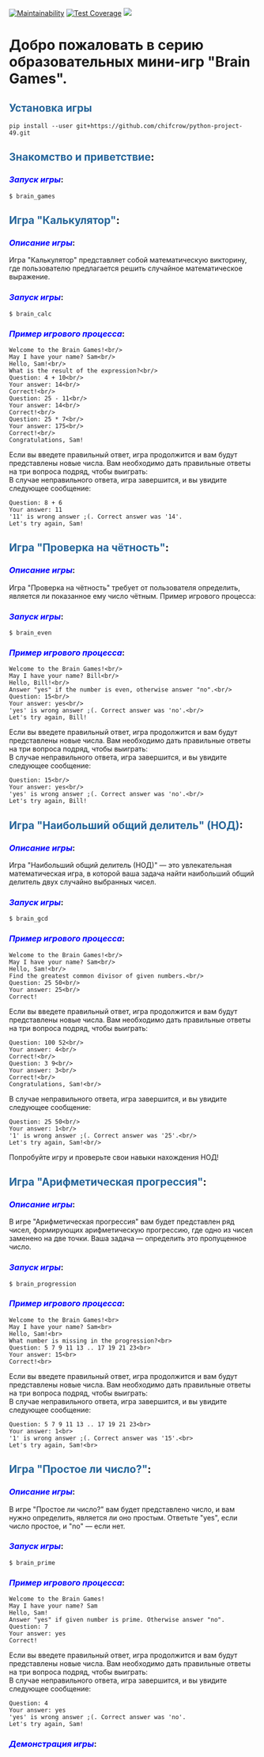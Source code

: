[![Maintainability](https://api.codeclimate.com/v1/badges/c0c0bd41b3105ab57b32/maintainability)](https://codeclimate.com/github/chifcrow/python-project-49/maintainability)
[![Test Coverage](https://api.codeclimate.com/v1/badges/c0c0bd41b3105ab57b32/test_coverage)](https://codeclimate.com/github/chifcrow/python-project-49/test_coverage)
<a href="https://github.com/chifcrow/python-project-49/actions"><img src="https://github.com/chifcrow/python-project-49/workflows/hexlet-check/badge.svg" /></a>

# Добро пожаловать в серию образовательных мини-игр "Brain Games".

## <span style="color:#266599">Установка игры</span>
```
pip install --user git+https://github.com/chifcrow/python-project-49.git
```
## <span style="color:#266599">Знакомство и приветствие</span>:

### <span style="color:blue">_Запуск игры_</span>:
```
$ brain_games
```
## <span style="color:#266599">Игра "Калькулятор"</span>:

### <span style="color:blue">_Описание игры_</span>:
Игра "Калькулятор" представляет собой математическую викторину, где пользователю предлагается решить случайное математическое выражение. 

### <span style="color:blue">_Запуск игры_</span>:
```
$ brain_calc
```
### <span style="color:blue">_Пример игрового процесса_</span>:
```
Welcome to the Brain Games!<br/>
May I have your name? Sam<br/>
Hello, Sam!<br/>
What is the result of the expression?<br/>
Question: 4 + 10<br/>
Your answer: 14<br/>
Correct!<br/>
Question: 25 - 11<br/>
Your answer: 14<br/>
Correct!<br/>
Question: 25 * 7<br/>
Your answer: 175<br/>
Correct!<br/>
Congratulations, Sam!
```
Если вы введете правильный ответ, игра продолжится и вам будут представлены новые числа. Вам необходимо дать правильные ответы на три вопроса подряд, чтобы выиграть:<br/>
В случае неправильного ответа, игра завершится, и вы увидите следующее сообщение:<br/>
```
Question: 8 + 6
Your answer: 11
'11' is wrong answer ;(. Correct answer was '14'.
Let's try again, Sam!
```
## <span style="color:#266599">Игра "Проверка на чётность"</span>:

### <span style="color:blue">_Описание игры_</span>:
Игра "Проверка на чётность" требует от пользователя определить, является ли показанное ему число чётным. Пример игрового процесса:

### <span style="color:blue">_Запуск игры_</span>:
```
$ brain_even
```
### <span style="color:blue">_Пример игрового процесса_</span>:
```
Welcome to the Brain Games!<br/>
May I have your name? Bill<br/>
Hello, Bill!<br/>
Answer "yes" if the number is even, otherwise answer "no".<br/>
Question: 15<br/>
Your answer: yes<br/>
'yes' is wrong answer ;(. Correct answer was 'no'.<br/>
Let's try again, Bill!
```
Если вы введете правильный ответ, игра продолжится и вам будут представлены новые числа. Вам необходимо дать правильные ответы на три вопроса подряд, чтобы выиграть:<br/>
В случае неправильного ответа, игра завершится, и вы увидите следующее сообщение:<br/>
```
Question: 15<br/>
Your answer: yes<br/>
'yes' is wrong answer ;(. Correct answer was 'no'.<br/>
Let's try again, Bill!
```
## <span style="color:#266599">Игра "Наибольший общий делитель" (НОД)</span>:

### <span style="color:blue">_Описание игры_</span>:

Игра "Наибольший общий делитель (НОД)" — это увлекательная математическая игра, в которой ваша задача найти наибольший общий делитель двух случайно выбранных чисел.

### <span style="color:blue">_Запуск игры_</span>:
```
$ brain_gcd
```
### <span style="color:blue">_Пример игрового процесса_</span>:
```
Welcome to the Brain Games!<br/>
May I have your name? Sam<br/>
Hello, Sam!<br/>
Find the greatest common divisor of given numbers.<br/>
Question: 25 50<br/>
Your answer: 25<br/>
Correct!
```
Если вы введете правильный ответ, игра продолжится и вам будут представлены новые числа. Вам необходимо дать правильные ответы на три вопроса подряд, чтобы выиграть:<br/>
```
Question: 100 52<br/>
Your answer: 4<br/>
Correct!<br/>
Question: 3 9<br/>
Your answer: 3<br/>
Correct!<br/>
Congratulations, Sam!<br/>
```
В случае неправильного ответа, игра завершится, и вы увидите следующее сообщение:<br/>
```
Question: 25 50<br/>
Your answer: 1<br/>
'1' is wrong answer ;(. Correct answer was '25'.<br/>
Let's try again, Sam!<br/>
```
Попробуйте игру и проверьте свои навыки нахождения НОД!

## <span style="color:#266599">Игра "Арифметическая прогрессия"</span>:

### <span style="color:blue">_Описание игры_</span>:

В игре "Арифметическая прогрессия" вам будет представлен ряд чисел, формирующих арифметическую прогрессию, где одно из чисел заменено на две точки. Ваша задача — определить это пропущенное число.

### <span style="color:blue">_Запуск игры_</span>:
```
$ brain_progression
```
### <span style="color:blue">_Пример игрового процесса_</span>:
```
Welcome to the Brain Games!<br>
May I have your name? Sam<br>
Hello, Sam!<br>
What number is missing in the progression?<br>
Question: 5 7 9 11 13 .. 17 19 21 23<br>
Your answer: 15<br>
Correct!<br>
```
Если вы введете правильный ответ, игра продолжится и вам будут представлены новые числа. Вам необходимо дать правильные ответы на три вопроса подряд, чтобы выиграть:<br/>
В случае неправильного ответа, игра завершится, и вы увидите следующее сообщение:<br/>

```
Question: 5 7 9 11 13 .. 17 19 21 23<br>
Your answer: 1<br>
'1' is wrong answer ;(. Correct answer was '15'.<br>
Let's try again, Sam!<br>
```
## <span style="color:#266599">Игра "Простое ли число?"</span>:

### <span style="color:blue">_Описание игры_</span>:

В игре "Простое ли число?" вам будет представлено число, и вам нужно определить, является ли оно простым. Ответьте "yes", если число простое, и "no" — если нет.

### <span style="color:blue">_Запуск игры_</span>:
```
$ brain_prime
```
### <span style="color:blue">_Пример игрового процесса_</span>:
```
Welcome to the Brain Games!
May I have your name? Sam
Hello, Sam!
Answer "yes" if given number is prime. Otherwise answer "no".
Question: 7
Your answer: yes
Correct!
```
Если вы введете правильный ответ, игра продолжится и вам будут представлены новые числа. Вам необходимо дать правильные ответы на три вопроса подряд, чтобы выиграть:<br/>
В случае неправильного ответа, игра завершится, и вы увидите следующее сообщение:<br/>
```
Question: 4
Your answer: yes
'yes' is wrong answer ;(. Correct answer was 'no'.
Let's try again, Sam!
```
### <span style="color:blue">_Демонстрация игры_</span>:
<script async id="asciicast-646149" src="https://asciinema.org/a/646149.js"></script>


